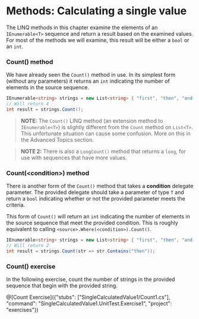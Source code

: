 [//]: # (GENERATED FILE -- DO NOT EDIT)
# Methods: Calculating a single value

The LINQ methods in this chapter examine the elements of an `IEnumerable<T>` sequence and return a result based on the examined values. For most of the methods we will examine, this result will be either a `bool` or an `int`.

### Count() method
We have already seen the `Count()` method in use. In its simplest form (without any parameters) it returns an `int` indicating the number of elements in the source sequence.

```csharp
IEnumerable<string> strings = new List<string> { "first", "then", "and then", "finally" };
// Will return 4
int result = strings.Count();
```

> **NOTE:** The `Count()` LINQ method (an extension method to `IEnumerable<T>`) is slightly different from the `Count` method on `List<T>`. This unfortunate situation can cause some confusion. More on this in the Advanced Topics section.

> **NOTE 2:** There is also a `LongCount()` method that returns a `long`, for use with sequences that have more values.

### Count(&lt;condition&gt;) method
There is another form of the `Count()` method that takes a **condition** delegate parameter. The provided delegate should take a parameter of type `T` and return a `bool` indicating whether or not the provided parameter meets the criteria.

This form of `Count()` will return an `int` indicating the number of elements in the source sequence that meet the provided condition. This is roughly equivalent to calling `<source>.Where(<condition>).Count()`.

```csharp
IEnumerable<string> strings = new List<string> { "first", "then", "and then", "finally" };
// Will return 2
int result = strings.Count(str => str.Contains("then"));
```

### Count() exercise
In the following exercise, count the number of strings in the provided sequence that begin with the provided string.

@[Count Exercise]({"stubs": ["SingleCalculatedValue1/Count1.cs"], "command": "SingleCalculatedValue1.UnitTest.Exercise1", "project": "exercises"})
